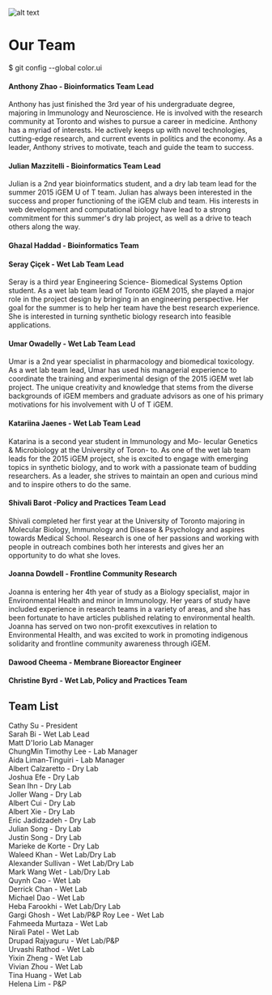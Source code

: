 ![alt text](http://i.giphy.com/uHV4veFjX22Pu.gif)

# Our Team
$ git config --global color.ui 

#### Anthony Zhao - Bioinformatics Team Lead  
Anthony has just finished the 3rd year of his undergraduate degree, majoring in Immunology and Neuroscience. He is involved with the research community at Toronto and wishes to pursue a career in medicine. Anthony has a myriad of interests. He actively keeps up with novel technologies, cutting-edge research, and current events in politics and the economy. As a leader, Anthony strives to motivate, teach and guide the team to success.

#### Julian Mazzitelli - Bioinformatics Team Lead  
Julian is a 2nd year bioinformatics student, and a dry lab team lead for the summer 2015 iGEM U of T team. Julian has always been interested in the success and proper functioning of the iGEM club and team. His interests in web development and computational biology have lead to a strong commitment for this summer's dry lab project, as well as a drive to teach others along the way.

#### Ghazal Haddad - Bioinformatics Team  


#### Seray Çiçek - Wet Lab Team Lead  
Seray is a third year Engineering Science- Biomedical Systems Option student. As a wet lab team lead of Toronto iGEM 2015, she played a major role in the project design by bringing in an engineering perspective. Her goal for the summer is to help her team have the best research experience. She is interested in turning synthetic biology research into feasible applications.

#### Umar Owadelly - Wet Lab Team Lead  
Umar is a 2nd year specialist in pharmacology and biomedical toxicology. As a wet lab team lead, Umar has used his managerial experience to coordinate the training and experimental design of the 2015 iGEM wet lab project. The unique creativity and knowledge that stems from the diverse backgrounds of iGEM members and graduate advisors as one of his primary motivations for his involvement with U of T iGEM.

#### Katariina Jaenes - Wet Lab Team Lead  
Katarina is a second year student in Immunology and Mo- lecular Genetics & Microbiology at the University of Toron- to. As one of the wet lab team leads for the 2015 iGEM project, she is excited to engage with emerging topics in synthetic biology, and to work with a passionate team of budding researchers. As a leader, she strives to maintain an open and curious mind and to inspire others to do the same.

#### Shivali Barot -Policy and Practices Team Lead  
Shivali completed her first year at the University of Toronto majoring in Molecular Biology, Immunology and Disease & Psychology and aspires towards Medical School. Research is one of her passions and working with people in outreach combines both her interests and gives her an opportunity to do what she loves.

#### Joanna Dowdell - Frontline Community Research  
Joanna is entering her 4th year of study as a Biology specialist, major in Environmental Health and minor in Immunology. Her years of study have included experience in research teams in a variety of areas, and she has been fortunate to have articles published relating to environmental health. Joanna has served on two non-profit exexcutives in relation to Environmental Health, and was excited to work in promoting indigenous solidarity and frontline community awareness through iGEM. 

#### Dawood Cheema - Membrane Bioreactor Engineer 

#### Christine Byrd - Wet Lab, Policy and Practices Team

## Team List 
Cathy Su -	President <br>
Sarah Bi - Wet Lab Lead  
Matt D'Iorio	Lab Manager  
ChungMin Timothy Lee - Lab Manager  
Aida Liman-Tinguiri	- Lab Manager  
Albert Calzaretto	- Dry Lab  
Joshua Efe - Dry Lab  
Sean Ihn - Dry Lab  
Joller Wang	- Dry Lab  
Albert Cui - Dry Lab  
Albert Xie - Dry Lab  
Eric Jadidzadeh - Dry Lab  
Julian Song	- Dry Lab  
Justin Song -	Dry Lab  
Marieke de Korte - Dry Lab  
Waleed Khan -	Wet Lab/Dry Lab  
Alexander Sullivan	- Wet Lab/Dry Lab  
Mark Wang	Wet - Lab/Dry Lab  
Quynh Cao -	Wet Lab  
Derrick Chan	- Wet Lab  
Michael Dao	- Wet Lab  
Heba Farookhi	- Wet Lab/Dry Lab  
Gargi Ghosh	- Wet Lab/P&P
Roy Lee	- Wet Lab  
Fahmeeda Murtaza	- Wet Lab  
Nirali Patel	- Wet Lab  
Drupad Rajyaguru - Wet Lab/P&P  
Urvashi Rathod	- Wet Lab  
Yixin Zheng	- Wet Lab  
Vivian Zhou	- Wet Lab  
Tina Huang	- Wet Lab  
Helena Lim	- P&P  

